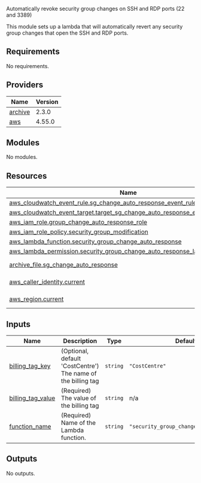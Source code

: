 Automatically revoke security group changes on SSH and RDP ports (22 and 3389)

This module sets up a lambda that will automatically revert any security group changes that open the SSH and RDP ports.

## Requirements

No requirements.

## Providers

| Name | Version |
|------|---------|
| <a name="provider_archive"></a> [archive](#provider\_archive) | 2.3.0 |
| <a name="provider_aws"></a> [aws](#provider\_aws) | 4.55.0 |

## Modules

No modules.

## Resources

| Name | Type |
|------|------|
| [aws_cloudwatch_event_rule.sg_change_auto_response_event_rule](https://registry.terraform.io/providers/hashicorp/aws/latest/docs/resources/cloudwatch_event_rule) | resource |
| [aws_cloudwatch_event_target.target_sg_change_auto_response_event_rule](https://registry.terraform.io/providers/hashicorp/aws/latest/docs/resources/cloudwatch_event_target) | resource |
| [aws_iam_role.group_change_auto_response_role](https://registry.terraform.io/providers/hashicorp/aws/latest/docs/resources/iam_role) | resource |
| [aws_iam_role_policy.security_group_modification](https://registry.terraform.io/providers/hashicorp/aws/latest/docs/resources/iam_role_policy) | resource |
| [aws_lambda_function.security_group_change_auto_response](https://registry.terraform.io/providers/hashicorp/aws/latest/docs/resources/lambda_function) | resource |
| [aws_lambda_permission.security_group_change_auto_response_lambda_permission](https://registry.terraform.io/providers/hashicorp/aws/latest/docs/resources/lambda_permission) | resource |
| [archive_file.sg_change_auto_response](https://registry.terraform.io/providers/hashicorp/archive/latest/docs/data-sources/file) | data source |
| [aws_caller_identity.current](https://registry.terraform.io/providers/hashicorp/aws/latest/docs/data-sources/caller_identity) | data source |
| [aws_region.current](https://registry.terraform.io/providers/hashicorp/aws/latest/docs/data-sources/region) | data source |

## Inputs

| Name | Description | Type | Default | Required |
|------|-------------|------|---------|:--------:|
| <a name="input_billing_tag_key"></a> [billing\_tag\_key](#input\_billing\_tag\_key) | (Optional, default 'CostCentre') The name of the billing tag | `string` | `"CostCentre"` | no |
| <a name="input_billing_tag_value"></a> [billing\_tag\_value](#input\_billing\_tag\_value) | (Required) The value of the billing tag | `string` | n/a | yes |
| <a name="input_function_name"></a> [function\_name](#input\_function\_name) | (Required) Name of the Lambda function. | `string` | `"security_group_change_auto_response"` | no |

## Outputs

No outputs.
